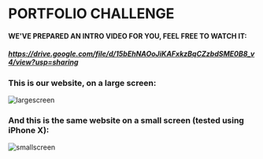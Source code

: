 # PORTFOLIO CHALLENGE
#### WE'VE PREPARED AN INTRO VIDEO FOR YOU, FEEL FREE TO WATCH IT:
##### https://drive.google.com/file/d/15bEhNAOoJiKAFxkzBqCZzbdSME0B8_v4/view?usp=sharing
### This is our website, on a large screen:

![largescreen](https://user-images.githubusercontent.com/91619206/183879517-431c82dc-89a9-41e8-8207-4627fa4be9a7.png)


### And this is the same website on a small screen (tested using iPhone X):

![smallscreen](https://user-images.githubusercontent.com/91619206/183879702-5b4cf771-3b46-4219-83da-7837feb8e863.png)
